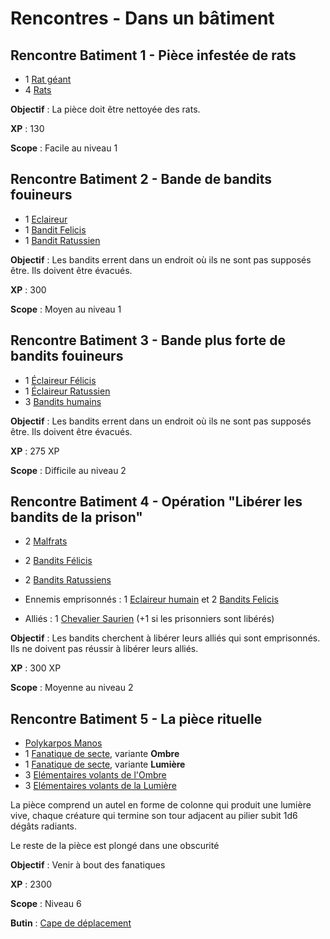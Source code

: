 # Rencontres - Dans un bâtiment

## Rencontre Batiment 1 - Pièce infestée de rats
* 1 [Rat géant](../STAT_BLOCKS/ANIMAUX/Rat.md#rat-géant)
* 4 [Rats](../STAT_BLOCKS/ANIMAUX/Rat.md#rat)

**Objectif** : La pièce doit être nettoyée des rats.

**XP** : 130

**Scope** : Facile au niveau 1

## Rencontre Batiment 2 - Bande de bandits fouineurs
* 1 [Eclaireur](../STAT_BLOCKS/CLASS/Eclaireur.md#eclaireur)
* 1 [Bandit Felicis](../STAT_BLOCKS/CLASS/Bandit.md#bandit-felicis)
* 1 [Bandit Ratussien](../STAT_BLOCKS/CLASS/Bandit.md#bandit-ratussien)

**Objectif** : Les bandits errent dans un endroit où ils ne sont pas supposés être. Ils doivent être évacués.

**XP** : 300

**Scope** : Moyen au niveau 1

## Rencontre Batiment 3 - Bande plus forte de bandits fouineurs
* 1 [Éclaireur Félicis](../STAT_BLOCKS/CLASS/Eclaireur.md#eclaireur-félicis)
* 1 [Éclaireur Ratussien](../STAT_BLOCKS/CLASS/Eclaireur.md#eclaireur-ratussien)
* 3 [Bandits humains](../STAT_BLOCKS/CLASS/Bandit.md#bandit)

**Objectif** : Les bandits errent dans un endroit où ils ne sont pas supposés être. Ils doivent être évacués.

**XP** : 275 XP

**Scope** : Difficile au niveau 2

## Rencontre Batiment 4 - Opération "Libérer les bandits de la prison"
* 2 [Malfrats](../STAT_BLOCKS/CLASS/Malfrat.md#malfrat)
* 2 [Bandits Félicis](../STAT_BLOCKS/CLASS/Bandit.md#bandit-felicis)
* 2 [Bandits Ratussiens](../STAT_BLOCKS/CLASS/Bandit.md#bandit-felicis)

* Ennemis emprisonnés : 1 [Eclaireur humain](../STAT_BLOCKS/CLASS/Eclaireur.md#eclaireur) et 2 [Bandits Felicis](../STAT_BLOCKS/CLASS/Bandit.md#bandit-felicis)

* Alliés : 1 [Chevalier Saurien](../STAT_BLOCKS/CLASS/Chevalier.md#chevalier-saurien) (+1 si les prisonniers sont libérés)

**Objectif** : Les bandits cherchent à libérer leurs alliés qui sont emprisonnés. Ils ne doivent pas réussir à libérer leurs alliés.

**XP** : 300 XP

**Scope** : Moyenne au niveau 2

## Rencontre Batiment 5 - La pièce rituelle

* [Polykarpos Manos](../STAT_BLOCKS/PERSONNAGES/PolykarposManos.md)
* 1 [Fanatique de secte](../STAT_BLOCKS/CLASS/FanatiqueDeSecte.md), variante **Ombre**
* 1 [Fanatique de secte](../STAT_BLOCKS/CLASS/FanatiqueDeSecte.md), variante **Lumière**
* 3 [Elémentaires volants de l'Ombre](../STAT_BLOCKS/ELEMENTAIRES/ElementaireVolantDOmbre.md)
* 3 [Elémentaires volants de la Lumière](../STAT_BLOCKS/ELEMENTAIRES/ElementaireVolantDeLumiere.md)

La pièce comprend un autel en forme de colonne qui produit une lumière vive, chaque créature qui termine son tour adjacent au pilier subit 1d6 dégâts radiants. 

Le reste de la pièce est plongé dans une obscurité 

**Objectif** : Venir à bout des fanatiques

**XP** : 2300

**Scope** : Niveau 6

**Butin** : [Cape de déplacement](../RECOMPENSES/RARES.md#cape-de-déplacement)